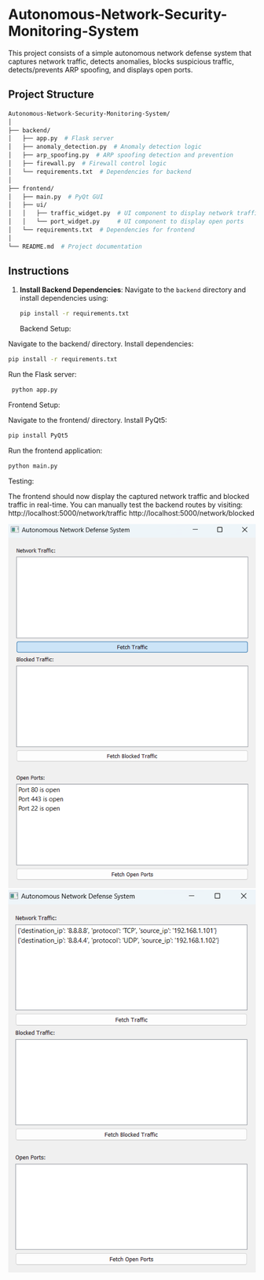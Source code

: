 # Autonomous-Network-Security-Monitoring-System

This project consists of a simple autonomous network defense system that captures network traffic, detects anomalies, blocks suspicious traffic, detects/prevents ARP spoofing, and displays open ports.

## Project Structure

```bash
Autonomous-Network-Security-Monitoring-System/
│
├── backend/
│   ├── app.py  # Flask server
│   ├── anomaly_detection.py  # Anomaly detection logic
│   ├── arp_spoofing.py  # ARP spoofing detection and prevention
│   ├── firewall.py  # Firewall control logic
│   └── requirements.txt  # Dependencies for backend
│
├── frontend/
│   ├── main.py  # PyQt GUI
│   ├── ui/
│   │   ├── traffic_widget.py  # UI component to display network traffic
│   │   └── port_widget.py     # UI component to display open ports
│   └── requirements.txt  # Dependencies for frontend
│
└── README.md  # Project documentation
```

## Instructions

1. **Install Backend Dependencies**:
   Navigate to the `backend` directory and install dependencies using:
   ```bash
   pip install -r requirements.txt
   ```
   Backend Setup:

Navigate to the backend/ directory.
Install dependencies: 
```bash
pip install -r requirements.txt
```
Run the Flask server:
```bash
 python app.py
 ```
Frontend Setup:

Navigate to the frontend/ directory.
Install PyQt5: 
```bash
pip install PyQt5
```
Run the frontend application: 
```bash
python main.py
```
Testing:

The frontend should now display the captured network traffic and blocked traffic in real-time.
You can manually test the backend routes by visiting:
http://localhost:5000/network/traffic
http://localhost:5000/network/blocked

![alt text](image.png)
![alt text](image-1.png)
